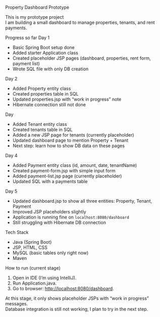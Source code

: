 Property Dashboard Prototype

This is my prototype project  
I am building a small dashboard to manage properties, tenants, and rent payments.

 Progress so far
Day 1
  - Basic Spring Boot setup done  
  - Added starter Application class  
  - Created placeholder JSP pages (dashboard, properties, rent form, payment list)  
  - Wrote SQL file with only DB creation  

Day 2
  - Added Property entity class  
  - Created properties table in SQL  
  - Updated properties.jsp with “work in progress” note  
  - Hibernate connection still not done  

Day  
  - Added Tenant entity class  
  - Created tenants table in SQL  
  - Added a new JSP page for tenants (currently placeholder)  
  - Updated dashboard page to mention Property + Tenant  
  - Next step: learn how to show DB data on these pages  

Day 4 
  - Added Payment entity class (id, amount, date, tenantName)  
  - Created payment-form.jsp with simple input form  
  - Added payment-list.jsp page (currently placeholder)  
  - Updated SQL with a payments table  

Day 5  
  - Updated dashboard.jsp to show all three entities: Property, Tenant, Payment  
  - Improved JSP placeholders slightly  
  - Application is running fine on `localhost:8080/dashboard`  
  - Still struggling with Hibernate DB connection  

Tech Stack
- Java (Spring Boot)  
- JSP, HTML, CSS  
- MySQL (basic tables only right now)  
- Maven  

How to run (current stage)
1. Open in IDE (I’m using IntelliJ).  
2. Run Application.java.  
3. Go to browser: [http://localhost:8080/dashboard](http://localhost:8080/dashboard).  

At this stage, it only shows placeholder JSPs with “work in progress” messages.  
Database integration is still not working, I plan to try in the next step.  


